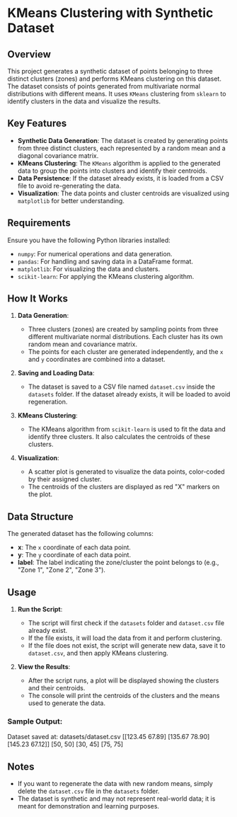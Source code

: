 # KMeans Clustering with Synthetic Dataset

## Overview

This project generates a synthetic dataset of points belonging to three distinct clusters (zones) and performs KMeans clustering on this dataset. The dataset consists of points generated from multivariate normal distributions with different means. It uses `KMeans` clustering from `sklearn` to identify clusters in the data and visualize the results.

## Key Features
- **Synthetic Data Generation**: The dataset is created by generating points from three distinct clusters, each represented by a random mean and a diagonal covariance matrix.
- **KMeans Clustering**: The `KMeans` algorithm is applied to the generated data to group the points into clusters and identify their centroids.
- **Data Persistence**: If the dataset already exists, it is loaded from a CSV file to avoid re-generating the data.
- **Visualization**: The data points and cluster centroids are visualized using `matplotlib` for better understanding.

## Requirements

Ensure you have the following Python libraries installed:

- `numpy`: For numerical operations and data generation.
- `pandas`: For handling and saving data in a DataFrame format.
- `matplotlib`: For visualizing the data and clusters.
- `scikit-learn`: For applying the KMeans clustering algorithm.

## How It Works

1. **Data Generation**:
   - Three clusters (zones) are created by sampling points from three different multivariate normal distributions. Each cluster has its own random mean and covariance matrix.
   - The points for each cluster are generated independently, and the `x` and `y` coordinates are combined into a dataset.

2. **Saving and Loading Data**:
   - The dataset is saved to a CSV file named `dataset.csv` inside the `datasets` folder. If the dataset already exists, it will be loaded to avoid regeneration.
   
3. **KMeans Clustering**:
   - The KMeans algorithm from `scikit-learn` is used to fit the data and identify three clusters. It also calculates the centroids of these clusters.
   
4. **Visualization**:
   - A scatter plot is generated to visualize the data points, color-coded by their assigned cluster.
   - The centroids of the clusters are displayed as red "X" markers on the plot.
   
## Data Structure

The generated dataset has the following columns:

- **x**: The `x` coordinate of each data point.
- **y**: The `y` coordinate of each data point.
- **label**: The label indicating the zone/cluster the point belongs to (e.g., "Zone 1", "Zone 2", "Zone 3").

## Usage

1. **Run the Script**:
   - The script will first check if the `datasets` folder and `dataset.csv` file already exist.
   - If the file exists, it will load the data from it and perform clustering.
   - If the file does not exist, the script will generate new data, save it to `dataset.csv`, and then apply KMeans clustering.

2. **View the Results**:
   - After the script runs, a plot will be displayed showing the clusters and their centroids.
   - The console will print the centroids of the clusters and the means used to generate the data.

### Sample Output:
Dataset saved at: datasets/dataset.csv [[123.45 67.89] [135.67 78.90] [145.23 67.12]] [50, 50] [30, 45] [75, 75]

## Notes
- If you want to regenerate the data with new random means, simply delete the `dataset.csv` file in the `datasets` folder.
- The dataset is synthetic and may not represent real-world data; it is meant for demonstration and learning purposes.
